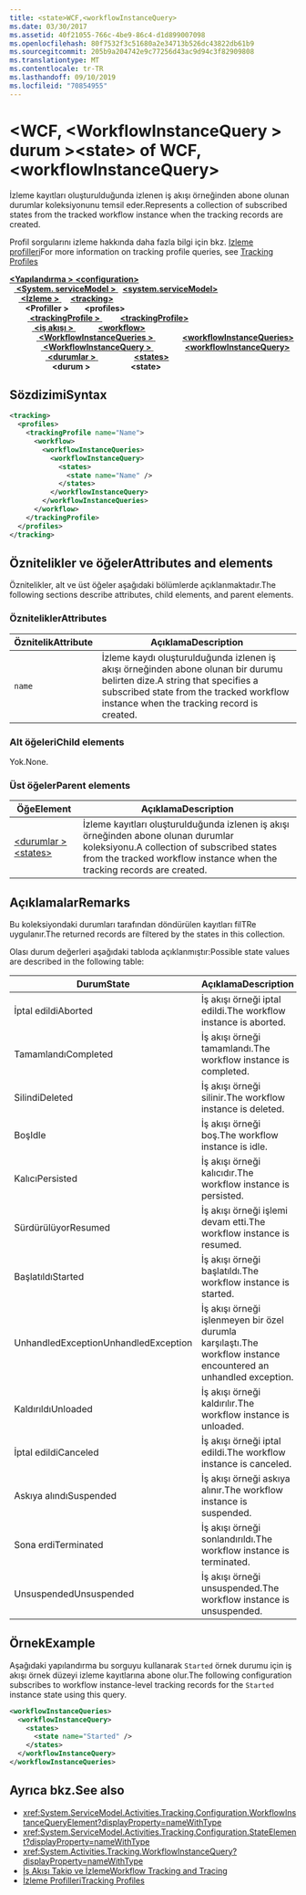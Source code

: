 ```yaml
---
title: <state>WCF,<workflowInstanceQuery>
ms.date: 03/30/2017
ms.assetid: 40f21055-766c-4be9-86c4-d1d899007098
ms.openlocfilehash: 80f7532f3c51680a2e34713b526dc43822db61b9
ms.sourcegitcommit: 205b9a204742e9c77256d43ac9d94c3f82909808
ms.translationtype: MT
ms.contentlocale: tr-TR
ms.lasthandoff: 09/10/2019
ms.locfileid: "70854955"
---
```

# <a name="state-of-wcf-workflowinstancequery"></a><span data-ttu-id="c9e21-102">\<WCF, \<WorkflowInstanceQuery > durum ></span><span class="sxs-lookup"><span data-stu-id="c9e21-102">\<state> of WCF, \<workflowInstanceQuery></span></span>
<span data-ttu-id="c9e21-103">İzleme kayıtları oluşturulduğunda izlenen iş akışı örneğinden abone olunan durumlar koleksiyonunu temsil eder.</span><span class="sxs-lookup"><span data-stu-id="c9e21-103">Represents a collection of subscribed states from the tracked workflow instance when the tracking records are created.</span></span>  
  
 <span data-ttu-id="c9e21-104">Profil sorgularını izleme hakkında daha fazla bilgi için bkz. [Izleme profilleri](../../../windows-workflow-foundation/tracking-profiles.md)</span><span class="sxs-lookup"><span data-stu-id="c9e21-104">For more information on tracking profile queries, see [Tracking Profiles](../../../windows-workflow-foundation/tracking-profiles.md)</span></span>  
  
<span data-ttu-id="c9e21-105">[ **\<Yapılandırma >** ](../configuration-element.md)</span><span class="sxs-lookup"><span data-stu-id="c9e21-105">[**\<configuration>**](../configuration-element.md)</span></span>\
<span data-ttu-id="c9e21-106">&nbsp;&nbsp;[ **\<System. serviceModel >** ](system-servicemodel.md)</span><span class="sxs-lookup"><span data-stu-id="c9e21-106">&nbsp;&nbsp;[**\<system.serviceModel>**](system-servicemodel.md)</span></span>\
<span data-ttu-id="c9e21-107">&nbsp;&nbsp;&nbsp;&nbsp;[ **\<İzleme >** ](tracking-of-wcf.md)</span><span class="sxs-lookup"><span data-stu-id="c9e21-107">&nbsp;&nbsp;&nbsp;&nbsp;[**\<tracking>**](tracking-of-wcf.md)</span></span>\
<span data-ttu-id="c9e21-108">&nbsp;&nbsp;&nbsp;&nbsp;&nbsp;&nbsp; **\<Profiller >** </span><span class="sxs-lookup"><span data-stu-id="c9e21-108">&nbsp;&nbsp;&nbsp;&nbsp;&nbsp;&nbsp;**\<profiles>**</span></span>\
<span data-ttu-id="c9e21-109">&nbsp;&nbsp;&nbsp;&nbsp;&nbsp;&nbsp;&nbsp;&nbsp;[ **\<trackingProfile >** ](trackingprofile-of-wcf.md)</span><span class="sxs-lookup"><span data-stu-id="c9e21-109">&nbsp;&nbsp;&nbsp;&nbsp;&nbsp;&nbsp;&nbsp;&nbsp;[**\<trackingProfile>**](trackingprofile-of-wcf.md)</span></span>\
<span data-ttu-id="c9e21-110">&nbsp;&nbsp;&nbsp;&nbsp;&nbsp;&nbsp;&nbsp;&nbsp;&nbsp;&nbsp;[ **\<iş akışı >** ](workflow-of-wcf.md)</span><span class="sxs-lookup"><span data-stu-id="c9e21-110">&nbsp;&nbsp;&nbsp;&nbsp;&nbsp;&nbsp;&nbsp;&nbsp;&nbsp;&nbsp;[**\<workflow>**](workflow-of-wcf.md)</span></span>\
<span data-ttu-id="c9e21-111">&nbsp;&nbsp;&nbsp;&nbsp;&nbsp;&nbsp;&nbsp;&nbsp;&nbsp;&nbsp;&nbsp;&nbsp;[ **\<WorkflowInstanceQueries >** ](workflowinstancequeries-of-wcf.md)</span><span class="sxs-lookup"><span data-stu-id="c9e21-111">&nbsp;&nbsp;&nbsp;&nbsp;&nbsp;&nbsp;&nbsp;&nbsp;&nbsp;&nbsp;&nbsp;&nbsp;[**\<workflowInstanceQueries>**](workflowinstancequeries-of-wcf.md)</span></span>\
<span data-ttu-id="c9e21-112">&nbsp;&nbsp;&nbsp;&nbsp;&nbsp;&nbsp;&nbsp;&nbsp;&nbsp;&nbsp;&nbsp;&nbsp;&nbsp;&nbsp;[ **\<WorkflowInstanceQuery >** ](workflowinstancequery-of-wcf.md)</span><span class="sxs-lookup"><span data-stu-id="c9e21-112">&nbsp;&nbsp;&nbsp;&nbsp;&nbsp;&nbsp;&nbsp;&nbsp;&nbsp;&nbsp;&nbsp;&nbsp;&nbsp;&nbsp;[**\<workflowInstanceQuery>**](workflowinstancequery-of-wcf.md)</span></span>\
<span data-ttu-id="c9e21-113">&nbsp;&nbsp;&nbsp;&nbsp;&nbsp;&nbsp;&nbsp;&nbsp;&nbsp;&nbsp;&nbsp;&nbsp;&nbsp;&nbsp;&nbsp;&nbsp;[ **\<durumlar >** ](states-of-wcf-workflowinstancequery.md)</span><span class="sxs-lookup"><span data-stu-id="c9e21-113">&nbsp;&nbsp;&nbsp;&nbsp;&nbsp;&nbsp;&nbsp;&nbsp;&nbsp;&nbsp;&nbsp;&nbsp;&nbsp;&nbsp;&nbsp;&nbsp;[**\<states>**](states-of-wcf-workflowinstancequery.md)</span></span>\
<span data-ttu-id="c9e21-114">&nbsp;&nbsp;&nbsp;&nbsp;&nbsp;&nbsp;&nbsp;&nbsp;&nbsp;&nbsp;&nbsp;&nbsp;&nbsp;&nbsp;&nbsp;&nbsp;&nbsp;&nbsp; **\<durum >**</span><span class="sxs-lookup"><span data-stu-id="c9e21-114">&nbsp;&nbsp;&nbsp;&nbsp;&nbsp;&nbsp;&nbsp;&nbsp;&nbsp;&nbsp;&nbsp;&nbsp;&nbsp;&nbsp;&nbsp;&nbsp;&nbsp;&nbsp;**\<state>**</span></span>  
  
## <a name="syntax"></a><span data-ttu-id="c9e21-115">Sözdizimi</span><span class="sxs-lookup"><span data-stu-id="c9e21-115">Syntax</span></span>  
  
```xml  
<tracking>
  <profiles>
    <trackingProfile name="Name">
      <workflow>
        <workflowInstanceQueries>
          <workflowInstanceQuery>
            <states>
              <state name="Name" />
            </states>
          </workflowInstanceQuery>
        </workflowInstanceQueries>
      </workflow>
    </trackingProfile>
  </profiles>
</tracking>
```  
  
## <a name="attributes-and-elements"></a><span data-ttu-id="c9e21-116">Öznitelikler ve öğeler</span><span class="sxs-lookup"><span data-stu-id="c9e21-116">Attributes and elements</span></span>

<span data-ttu-id="c9e21-117">Öznitelikler, alt ve üst öğeler aşağıdaki bölümlerde açıklanmaktadır.</span><span class="sxs-lookup"><span data-stu-id="c9e21-117">The following sections describe attributes, child elements, and parent elements.</span></span>
  
### <a name="attributes"></a><span data-ttu-id="c9e21-118">Öznitelikler</span><span class="sxs-lookup"><span data-stu-id="c9e21-118">Attributes</span></span>

|<span data-ttu-id="c9e21-119">Öznitelik</span><span class="sxs-lookup"><span data-stu-id="c9e21-119">Attribute</span></span>|<span data-ttu-id="c9e21-120">Açıklama</span><span class="sxs-lookup"><span data-stu-id="c9e21-120">Description</span></span>|  
|---------------|-----------------|  
|`name`|<span data-ttu-id="c9e21-121">İzleme kaydı oluşturulduğunda izlenen iş akışı örneğinden abone olunan bir durumu belirten dize.</span><span class="sxs-lookup"><span data-stu-id="c9e21-121">A string that specifies a subscribed state from the tracked workflow instance when the tracking record is created.</span></span>|  
  
### <a name="child-elements"></a><span data-ttu-id="c9e21-122">Alt öğeleri</span><span class="sxs-lookup"><span data-stu-id="c9e21-122">Child elements</span></span>

<span data-ttu-id="c9e21-123">Yok.</span><span class="sxs-lookup"><span data-stu-id="c9e21-123">None.</span></span>

### <a name="parent-elements"></a><span data-ttu-id="c9e21-124">Üst öğeler</span><span class="sxs-lookup"><span data-stu-id="c9e21-124">Parent elements</span></span>

|<span data-ttu-id="c9e21-125">Öğe</span><span class="sxs-lookup"><span data-stu-id="c9e21-125">Element</span></span>|<span data-ttu-id="c9e21-126">Açıklama</span><span class="sxs-lookup"><span data-stu-id="c9e21-126">Description</span></span>|  
|-------------|-----------------|  
|[<span data-ttu-id="c9e21-127">\<durumlar ></span><span class="sxs-lookup"><span data-stu-id="c9e21-127">\<states></span></span>](states-of-wcf-workflowinstancequery.md)|<span data-ttu-id="c9e21-128">İzleme kayıtları oluşturulduğunda izlenen iş akışı örneğinden abone olunan durumlar koleksiyonu.</span><span class="sxs-lookup"><span data-stu-id="c9e21-128">A collection of subscribed states from the tracked workflow instance when the tracking records are created.</span></span>|  
  
## <a name="remarks"></a><span data-ttu-id="c9e21-129">Açıklamalar</span><span class="sxs-lookup"><span data-stu-id="c9e21-129">Remarks</span></span>  

<span data-ttu-id="c9e21-130">Bu koleksiyondaki durumları tarafından döndürülen kayıtları filTRe uygulanır.</span><span class="sxs-lookup"><span data-stu-id="c9e21-130">The returned records are filtered by the states in this collection.</span></span>  
  
<span data-ttu-id="c9e21-131">Olası durum değerleri aşağıdaki tabloda açıklanmıştır:</span><span class="sxs-lookup"><span data-stu-id="c9e21-131">Possible state values are described in the following table:</span></span>
  
|<span data-ttu-id="c9e21-132">Durum</span><span class="sxs-lookup"><span data-stu-id="c9e21-132">State</span></span>|<span data-ttu-id="c9e21-133">Açıklama</span><span class="sxs-lookup"><span data-stu-id="c9e21-133">Description</span></span>|  
|-----------|-----------------|  
|<span data-ttu-id="c9e21-134">İptal edildi</span><span class="sxs-lookup"><span data-stu-id="c9e21-134">Aborted</span></span>|<span data-ttu-id="c9e21-135">İş akışı örneği iptal edildi.</span><span class="sxs-lookup"><span data-stu-id="c9e21-135">The workflow instance is aborted.</span></span>|  
|<span data-ttu-id="c9e21-136">Tamamlandı</span><span class="sxs-lookup"><span data-stu-id="c9e21-136">Completed</span></span>|<span data-ttu-id="c9e21-137">İş akışı örneği tamamlandı.</span><span class="sxs-lookup"><span data-stu-id="c9e21-137">The workflow instance is completed.</span></span>|  
|<span data-ttu-id="c9e21-138">Silindi</span><span class="sxs-lookup"><span data-stu-id="c9e21-138">Deleted</span></span>|<span data-ttu-id="c9e21-139">İş akışı örneği silinir.</span><span class="sxs-lookup"><span data-stu-id="c9e21-139">The workflow instance is deleted.</span></span>|  
|<span data-ttu-id="c9e21-140">Boş</span><span class="sxs-lookup"><span data-stu-id="c9e21-140">Idle</span></span>|<span data-ttu-id="c9e21-141">İş akışı örneği boş.</span><span class="sxs-lookup"><span data-stu-id="c9e21-141">The workflow instance is idle.</span></span>|  
|<span data-ttu-id="c9e21-142">Kalıcı</span><span class="sxs-lookup"><span data-stu-id="c9e21-142">Persisted</span></span>|<span data-ttu-id="c9e21-143">İş akışı örneği kalıcıdır.</span><span class="sxs-lookup"><span data-stu-id="c9e21-143">The workflow instance is persisted.</span></span>|  
|<span data-ttu-id="c9e21-144">Sürdürülüyor</span><span class="sxs-lookup"><span data-stu-id="c9e21-144">Resumed</span></span>|<span data-ttu-id="c9e21-145">İş akışı örneği işlemi devam etti.</span><span class="sxs-lookup"><span data-stu-id="c9e21-145">The workflow instance is resumed.</span></span>|  
|<span data-ttu-id="c9e21-146">Başlatıldı</span><span class="sxs-lookup"><span data-stu-id="c9e21-146">Started</span></span>|<span data-ttu-id="c9e21-147">İş akışı örneği başlatıldı.</span><span class="sxs-lookup"><span data-stu-id="c9e21-147">The workflow instance is started.</span></span>|  
|<span data-ttu-id="c9e21-148">UnhandledException</span><span class="sxs-lookup"><span data-stu-id="c9e21-148">UnhandledException</span></span>|<span data-ttu-id="c9e21-149">İş akışı örneği işlenmeyen bir özel durumla karşılaştı.</span><span class="sxs-lookup"><span data-stu-id="c9e21-149">The workflow instance encountered an unhandled exception.</span></span>|  
|<span data-ttu-id="c9e21-150">Kaldırıldı</span><span class="sxs-lookup"><span data-stu-id="c9e21-150">Unloaded</span></span>|<span data-ttu-id="c9e21-151">İş akışı örneği kaldırılır.</span><span class="sxs-lookup"><span data-stu-id="c9e21-151">The workflow instance is unloaded.</span></span>|  
|<span data-ttu-id="c9e21-152">İptal edildi</span><span class="sxs-lookup"><span data-stu-id="c9e21-152">Canceled</span></span>|<span data-ttu-id="c9e21-153">İş akışı örneği iptal edildi.</span><span class="sxs-lookup"><span data-stu-id="c9e21-153">The workflow instance is canceled.</span></span>|  
|<span data-ttu-id="c9e21-154">Askıya alındı</span><span class="sxs-lookup"><span data-stu-id="c9e21-154">Suspended</span></span>|<span data-ttu-id="c9e21-155">İş akışı örneği askıya alınır.</span><span class="sxs-lookup"><span data-stu-id="c9e21-155">The workflow instance is suspended.</span></span>|  
|<span data-ttu-id="c9e21-156">Sona erdi</span><span class="sxs-lookup"><span data-stu-id="c9e21-156">Terminated</span></span>|<span data-ttu-id="c9e21-157">İş akışı örneği sonlandırıldı.</span><span class="sxs-lookup"><span data-stu-id="c9e21-157">The workflow instance is terminated.</span></span>|  
|<span data-ttu-id="c9e21-158">Unsuspended</span><span class="sxs-lookup"><span data-stu-id="c9e21-158">Unsuspended</span></span>|<span data-ttu-id="c9e21-159">İş akışı örneği unsuspended.</span><span class="sxs-lookup"><span data-stu-id="c9e21-159">The workflow instance is unsuspended.</span></span>|  
  
## <a name="example"></a><span data-ttu-id="c9e21-160">Örnek</span><span class="sxs-lookup"><span data-stu-id="c9e21-160">Example</span></span>

<span data-ttu-id="c9e21-161">Aşağıdaki yapılandırma bu sorguyu kullanarak `Started` örnek durumu için iş akışı örnek düzeyi izleme kayıtlarına abone olur.</span><span class="sxs-lookup"><span data-stu-id="c9e21-161">The following configuration subscribes to workflow instance-level tracking records for the `Started` instance state using this query.</span></span>  
  
```xml  
<workflowInstanceQueries>
  <workflowInstanceQuery>
    <states>
      <state name="Started" />
    </states>
  </workflowInstanceQuery>
</workflowInstanceQueries>
```  
  
## <a name="see-also"></a><span data-ttu-id="c9e21-162">Ayrıca bkz.</span><span class="sxs-lookup"><span data-stu-id="c9e21-162">See also</span></span>

- <xref:System.ServiceModel.Activities.Tracking.Configuration.WorkflowInstanceQueryElement?displayProperty=nameWithType>
- <xref:System.ServiceModel.Activities.Tracking.Configuration.StateElement?displayProperty=nameWithType>
- <xref:System.Activities.Tracking.WorkflowInstanceQuery?displayProperty=nameWithType>
- [<span data-ttu-id="c9e21-163">İş Akışı Takip ve İzleme</span><span class="sxs-lookup"><span data-stu-id="c9e21-163">Workflow Tracking and Tracing</span></span>](../../../windows-workflow-foundation/workflow-tracking-and-tracing.md)
- [<span data-ttu-id="c9e21-164">İzleme Profilleri</span><span class="sxs-lookup"><span data-stu-id="c9e21-164">Tracking Profiles</span></span>](../../../windows-workflow-foundation/tracking-profiles.md)
